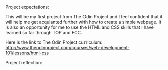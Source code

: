 Project expectations:

This will be my first project from The Odin Project and I feel confident 
that it will help me get acquianted further with how to create a simple
webpage. It is also an opportunity for me to use the HTML and CSS 
skills that I have learned so far through TOP and FCC. 

Here is the link to The Odin Project curriculum:
http://www.theodinproject.com/courses/web-development-101/lessons/html-css

Project reflection:

